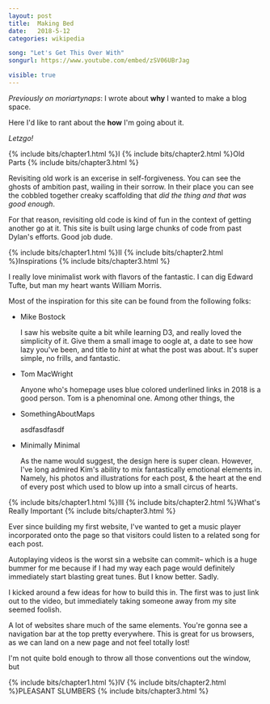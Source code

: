 ```yaml
---
layout: post
title:  Making Bed
date:   2018-5-12
categories: wikipedia

song: "Let's Get This Over With"
songurl: https://www.youtube.com/embed/zSV06UBrJag

visible: true
---
```


_Previously on moriartynaps_: I wrote about **why** I wanted to make a blog space.

Here I'd like to rant about the **how** I'm going about it.

_Letzgo!_

{% include bits/chapter1.html %}I
{% include bits/chapter2.html %}Old Parts
{% include bits/chapter3.html %}

Revisiting old work is an excerise in self-forgiveness. You can see the ghosts of ambition past, wailing in their sorrow. In their place you can see the cobbled together creaky scaffolding that *did the thing* _and that was good enough_.

For that reason, revisiting old code is kind of fun in the context of getting another go at it. This site is built using large chunks of code from past Dylan's efforts. Good job dude.

{% include bits/chapter1.html %}II
{% include bits/chapter2.html %}Inspirations
{% include bits/chapter3.html %}

I really love minimalist work with flavors of the fantastic. I can dig Edward Tufte, but man my heart wants William Morris. 

Most of the inspiration for this site can be found from the following folks:

- Mike Bostock

  I saw his website quite a bit while learning D3, and really loved the simplicity of it. Give them a small image to oogle at, a date to see how lazy you've been, and title to _hint_ at what the post was about. It's super simple, no frills, and fantastic.

- Tom MacWright

  Anyone who's homepage uses blue colored underlined links in 2018 is a good person. Tom is a phenominal one. Among other things, the 

- SomethingAboutMaps

  asdfasdfasdf

- Minimally Minimal

  As the name would suggest, the design here is super clean. However, I've long admired Kim's ability to mix fantastically emotional elements in. Namely, his photos and illustrations for each post, & the heart at the end of every post which used to blow up into a small circus of hearts.


{% include bits/chapter1.html %}III
{% include bits/chapter2.html %}What's Really Important
{% include bits/chapter3.html %}

Ever since building my first website, I've wanted to get a music player incorporated onto the page so that visitors could listen to a related song for each post.

Autoplaying videos is the worst sin a website can commit– which is a huge bummer for me because if I had my way each page would definitely immediately start blasting great tunes. But I know better. Sadly.

I kicked around a few ideas for how to build this in. The first was to just link out to the video, but immediately taking someone away from my site seemed foolish. 



A lot of websites share much of the same elements. You're gonna see a navigation bar at the top pretty everywhere. This is great for us browsers, as we can land on a new page and not feel totally lost!

I'm not quite bold enough to throw all those conventions out the window, but 


{% include bits/chapter1.html %}IV
{% include bits/chapter2.html %}PLEASANT SLUMBERS
{% include bits/chapter3.html %}

